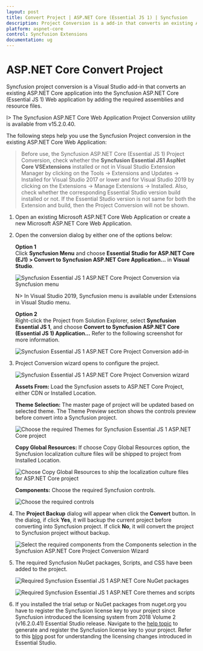 ```yaml
---
layout: post
title: Convert Project | ASP.NET Core (Essential JS 1) | Syncfusion
description: Project Conversion is a add-in that converts an existing ASP.NET Core project into Syncfusion ASP.NET Core project by adding required Essential JS 1 components
platform: aspnet-core
control: Syncfusion Extensions
documentation: ug
---
```


# ASP.NET Core Convert Project 

Syncfusion project conversion is a Visual Studio add-in that converts an existing ASP.NET Core application into the Syncfusion ASP.NET Core (Essential JS 1) Web application by adding the required assemblies and resource files.

I> The Syncfusion ASP.NET Core Web Application Project Conversion utility is available from v15.2.0.40. 

The following steps help you use the Syncfusion Project conversion in the existing ASP.NET Core Web Application:

> Before use, the Syncfusion ASP.NET Core (Essential JS 1) Project Conversion, check whether the **Syncfusion Essential JS1 AspNet Core VSExtensions** installed or not in Visual Studio Extension Manager by clicking on the Tools -> Extensions and Updates -> Installed for Visual Studio 2017 or lower and for Visual Studio 2019 by clicking on the Extensions -> Manage Extensions -> Installed. Also, check whether the corresponding Essential Studio version build installed or not. If the Essential Studio version is not same for both the Extension and build, then the Project Conversion will not be shown.

1. Open an existing Microsoft ASP.NET Core Web Application or create a new Microsoft ASP.NET Core Web Application. 

2. Open the conversion dialog by either one of the options below: 

   **Option 1**  
   Click **Syncfusion Menu** and choose **Essential Studio for ASP.NET Core (EJ1) > Convert to Syncfusion ASP.NET Core Application…** in **Visual Studio**.

   ![Syncfusion Essential JS 1 ASP.NET Core Project Conversion via Syncfusion menu](Convert-Project_images/Syncfusion_Menu_Project_Conversion.png)

   N> In Visual Studio 2019, Syncfusion menu is available under Extensions in Visual Studio menu.

   **Option 2**  
   Right-click the Project from Solution Explorer, select **Syncfusion Essential JS 1**, and choose **Convert to Syncfusion ASP.NET Core (Essential JS 1) Application...** Refer to the following screenshot for more information.

   ![Syncfusion Essential JS 1 ASP.NET Core Project Conversion add-in](Convert-Project_images/Project-Conversion-img1.png)

3. Project Conversion wizard opens to configure the project.

   ![Syncfusion Essential JS 1 ASP.NET Core Project Conversion wizard](Convert-Project_images/Project-Conversion-img2.png)

   **Assets From:** Load the Syncfusion assets to ASP.NET Core Project, either CDN or Installed Location.
   
   **Theme Selection:** The master page of project will be updated based on selected theme. The Theme Preview section shows the controls preview before convert into a Syncfusion project.
   
   ![Choose the required Themes for Syncfusion Essential JS 1 ASP.NET Core project](Convert-Project_images/Project-Conversion-img3.png)

   **Copy Global Resources:** If choose Copy Global Resources option, the Syncfusion localization culture files will be shipped to project from Installed Location.

   ![Choose Copy Global Resources to ship the localization culture files for ASP.NET Core project](Convert-Project_images/Project-Conversion-img4.jpeg)  

   **Components:** Choose the required Syncfusion controls.

   ![Choose the required controls](Convert-Project_images/Project-Conversion-img5.png) 

4. The **Project Backup** dialog will appear when click the **Convert** button. In the dialog, if click **Yes**, it will backup the current project before converting into Syncfusion project. If click **No**, it will convert the project to Syncfusion project without backup.

   ![Select the required components from the Components selection in the Syncfusion ASP.NET Core Project Conversion Wizard](Convert-Project_images/Project-Conversion-img6.png)

5. The required Syncfusion NuGet packages, Scripts, and CSS have been added to the project.

   ![Required Syncfusion Essential JS 1 ASP.NET Core NuGet packages](Convert-Project_images/Project-Conversion-img7.png)

   ![Required Syncfusion Essential JS 1 ASP.NET Core themes and scripts](Convert-Project_images/Project-Conversion-img8.png)

6. If you installed the trial setup or NuGet packages from nuget.org you have to register the Syncfusion license key to your project since Syncfusion introduced the licensing system from 2018 Volume 2 (v16.2.0.41) Essential Studio release. Navigate to the [help topic](https://help.syncfusion.com/common/essential-studio/licensing/overview#how-to-generate-syncfusion-license-key) to generate and register the Syncfusion license key to your project. Refer to this [blog](https://www.syncfusion.com/blogs/post/whats-new-in-2018-volume-2.aspx?_ga=2.11237684.1233358434.1587355730-230058891.1567654773) post for understanding the licensing changes introduced in Essential Studio.